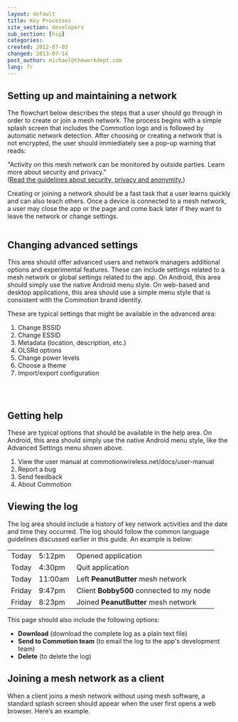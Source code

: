 ```yaml
---
layout: default
title: Key Processes
site_section: developers
sub_section: [hig]
categories: 
created: 2012-07-03
changed: 2013-07-14
post_author: michael@theworkdept.com
lang: fr
---
```

  <h2>Setting up and maintaining a network</h2>

<p>The flowchart below describes the steps that a user should go through in order to create or join a mesh network. The process begins with a simple splash screen that includes the Commotion logo and is followed by automatic network detection. After choosing or creating a network that is not encrypted, the user should immiediately see a pop-up warning that reads:</p>

<p>"Activity on this mesh network can be monitored by outside parties. Learn more about security and privacy."<br />
(<a href="/developer/hig/key-concepts#security">Read the guidelines about security, privacy and anonymity.</a>)</p>

<p>Creating or joining a network should be a fast task that a user learns quickly and can also teach others. Once a device is connected to a mesh network, a user may close the app or the page and come back later if they want to leave the network or change settings.</p>

<p><img alt="" src="/files/key_process_FLOWCHART.png" /></p>

<h2>Changing advanced settings</h2>

<p>This area should offer advanced users and network managers additional options and experimental features. These can include settings related to a mesh network or global settings related to the app. On Android, this area should simply use the native Android menu style. On web-based and desktop applications, this area should use a simple menu style that is consistent with the Commotion brand identity.</p>

<p>These are typical settings that might be available in the advanced area:</p>

<ol>
	<li>Change BSSID</li>
	<li>Change ESSID</li>
	<li>Metadata (location, description, etc.)</li>
	<li>OLSRd options</li>
	<li>Change power levels</li>
	<li>Choose a theme</li>
	<li>Import/export configuration</li>
</ol>

<p><img alt="" src="/files/advanced%20settings.png" /></p>

<p>&nbsp;</p>

<h2>Getting help</h2>

<p>These are typical options that should be available in the help area. On Android, this area should simply use the native Android menu style, like the Advanced Settings menu shown above.</p>

<ol>
	<li>View the user manual at commotionwireless.net/docs/user-manual</li>
	<li>Report a bug</li>
	<li>Send feedback</li>
	<li>About Commotion</li>
</ol>

<h2>Viewing the log</h2>

<p>The log area should include a history of key network activities and the date and time they occurred. The log should follow the common language guidelines discussed earlier in this guide. An example is below:</p>

<table class="table table-responsive">
	<tbody>
		<tr>
			<td>Today</td>
			<td>5:12pm</td>
			<td>Opened application</td>
		</tr>
		<tr>
			<td>Today</td>
			<td>4:30pm</td>
			<td>Quit application</td>
		</tr>
		<tr>
			<td>Today</td>
			<td>11:00am</td>
			<td>Left <strong>PeanutButter</strong> mesh network</td>
		</tr>
		<tr>
			<td>Friday</td>
			<td>9:47pm</td>
			<td>Client <strong>Bobby500</strong> connected to my node</td>
		</tr>
		<tr>
			<td>Friday</td>
			<td>8:23pm</td>
			<td>Joined <strong>PeanutButter</strong> mesh network</td>
		</tr>
	</tbody>
</table>

<p>This page should also include the following options:</p>

<ul>
	<li><strong>Download</strong> (download the complete log as a plain text file)</li>
	<li><strong>Send to Commotion team</strong> (to email the log to the app's development team)</li>
	<li><strong>Delete</strong> (to delete the log)</li>
</ul>

<h2>Joining a mesh network as a client</h2>

<p>When a client joins a mesh network without using mesh software, a standard splash screen should appear when the user first opens a web browser. Here’s an example.</p>

<p><img alt="" src="/files/join%20as%20a%20client.png" class="img-responsive" /></p>
